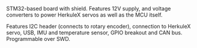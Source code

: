 STM32-based board with shield. Features 12V supply, and voltage converters to power HerkuleX servos as well as the MCU itself. 

Features I2C header (connects to rotary encoder), connection to HerkuleX servo, USB, IMU and temperature sensor, GPIO breakout and CAN bus. Programmable over SWD. 
